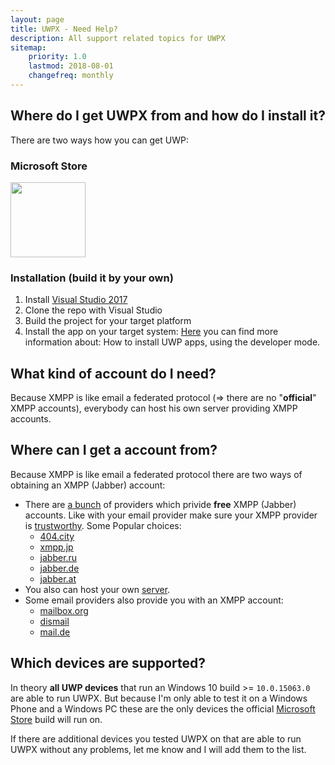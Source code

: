 ```yaml
---
layout: page
title: UWPX - Need Help?
description: All support related topics for UWPX
sitemap:
    priority: 1.0
    lastmod: 2018-08-01
    changefreq: monthly
---
```

## Where do I get UWPX from and how do I install it?
There are two ways how you can get UWP:

### Microsoft Store
[<img src="https://assets.windowsphone.com/85864462-9c82-451e-9355-a3d5f874397a/English_get-it-from-MS_InvariantCulture_Default.png" width="120">](https://www.microsoft.com/store/apps/9NW16X9JB5WV?ocid=badge)

### Installation (build it by your own)
1. Install [Visual Studio 2017](https://www.visualstudio.com/de/downloads)
2. Clone the repo with Visual Studio
3. Build the project for your target platform
4. Install the app on your target system:
[Here](https://docs.microsoft.com/en-us/windows/uwp/get-started/enable-your-device-for-development) you can find more information about: How to install UWP apps, using the developer mode.

## What kind of account do I need?
Because XMPP is like email a federated protocol (=> there are no "__official__" XMPP accounts), everybody can host his own server providing XMPP accounts.

## Where can I get a account from?
Because XMPP is like email a federated protocol there are two ways of obtaining an XMPP (Jabber) account:
- There are [a bunch](https://list.jabber.at/) of providers which privide __free__ XMPP (Jabber) accounts. Like with your email provider make sure your XMPP provider is [trustworthy](https://xmpp.net/). Some Popular choices:
    - [404.city](https://404.city/#registration)
    - [xmpp.jp](https://www.xmpp.jp/signup)
    - [jabber.ru](https://www.jabber.ru/register)
    - [jabber.de](https://www.jabber.de/anmeldung/)
    - [jabber.at](https://jabber.at/account/register/)
- You also can host your own [server](https://xmpp.org/software/servers.html).
- Some email providers also provide you with an XMPP account:
    - [mailbox.org](https://userforum.mailbox.org/knowledge-base/article/was-ist-jabber-xmpp)
    - [dismail](https://dismail.de/)
    - [mail.de](https://mail.de/hilfe/chat-jabber-einstellungen)

## Which devices are supported?
In theory **all UWP devices** that run an Windows 10 build >= `10.0.15063.0` are able to run UWPX.
But because I'm only able to test it on a Windows Phone and a Windows PC these are the only devices the official [Microsoft Store](https://www.microsoft.com/store/apps/9nw16x9jb5wv?ocid=badge) build will run on.

If there are additional devices you tested UWPX on that are able to run UWPX without any problems, let me know and I will add them to the list.